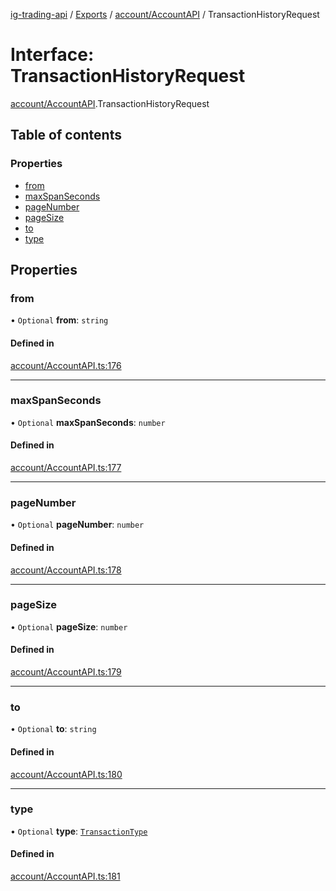 [ig-trading-api](../README.md) / [Exports](../modules.md) / [account/AccountAPI](../modules/account_AccountAPI.md) / TransactionHistoryRequest

# Interface: TransactionHistoryRequest

[account/AccountAPI](../modules/account_AccountAPI.md).TransactionHistoryRequest

## Table of contents

### Properties

- [from](account_AccountAPI.TransactionHistoryRequest.md#from)
- [maxSpanSeconds](account_AccountAPI.TransactionHistoryRequest.md#maxspanseconds)
- [pageNumber](account_AccountAPI.TransactionHistoryRequest.md#pagenumber)
- [pageSize](account_AccountAPI.TransactionHistoryRequest.md#pagesize)
- [to](account_AccountAPI.TransactionHistoryRequest.md#to)
- [type](account_AccountAPI.TransactionHistoryRequest.md#type)

## Properties

### from

• `Optional` **from**: `string`

#### Defined in

[account/AccountAPI.ts:176](https://github.com/bennycode/ig-trading-api/blob/f7fd8d0/src/account/AccountAPI.ts#L176)

---

### maxSpanSeconds

• `Optional` **maxSpanSeconds**: `number`

#### Defined in

[account/AccountAPI.ts:177](https://github.com/bennycode/ig-trading-api/blob/f7fd8d0/src/account/AccountAPI.ts#L177)

---

### pageNumber

• `Optional` **pageNumber**: `number`

#### Defined in

[account/AccountAPI.ts:178](https://github.com/bennycode/ig-trading-api/blob/f7fd8d0/src/account/AccountAPI.ts#L178)

---

### pageSize

• `Optional` **pageSize**: `number`

#### Defined in

[account/AccountAPI.ts:179](https://github.com/bennycode/ig-trading-api/blob/f7fd8d0/src/account/AccountAPI.ts#L179)

---

### to

• `Optional` **to**: `string`

#### Defined in

[account/AccountAPI.ts:180](https://github.com/bennycode/ig-trading-api/blob/f7fd8d0/src/account/AccountAPI.ts#L180)

---

### type

• `Optional` **type**: [`TransactionType`](../enums/account_AccountAPI.TransactionType.md)

#### Defined in

[account/AccountAPI.ts:181](https://github.com/bennycode/ig-trading-api/blob/f7fd8d0/src/account/AccountAPI.ts#L181)
